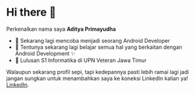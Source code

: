 # Hi there 👋  

Perkenalkan nama saya **Aditya Primayudha**  
- 🔭 Sekarang lagi mencoba menjadi seorang Android Developer
- 🌱 Tentunya sekarang lagi belajar semua hal yang berkaitan dengan Android Development ✨
- 🏫 Lulusan S1 Informatika di UPN Veteran Jawa Timur

Walaupun sekarang profil sepi, tapi kedepannya pasti lebih ramai lagi jadi jangan sungkan untuk menambahkan saya ke koneksi LinkedIn kalian ya! [LinkedIn](https://www.linkedin.com/in/aditya-primayudha/).
<!--
**adityaprimayudha/adityaprimayudha** is a ✨ _special_ ✨ repository because its `README.md` (this file) appears on your GitHub profile.

Here are some ideas to get you started:

- 🔭 I’m currently working on ...
- 🌱 I’m currently learning ...
- 😄 Pronouns: ...
-->
